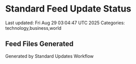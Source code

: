 # Standard Feed Update Status
Last updated: Fri Aug 29 03:04:47 UTC 2025
Categories: technology,business,world

## Feed Files Generated

Generated by Standard Updates Workflow
